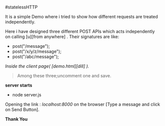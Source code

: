 

#statelessHTTP

 It is a simple Demo where i tried to show how different requests are treated independently.

 Here i have designed three different POST APIs which acts independently on calling [u][from anywhere] .
 Their signatures are like:
- post("/message");
- post("/x/y/z/message");
- post("/abc/message");

*Inside the client page( [demo.html][dill] ).*
> <form action="/message" method="post">
> <form action="/x/y/z/message" method="post">
> <form action="/abc/message" method="post"> 
> Among these three;uncomment one  and save.


**server starts**
- node server.js

Opening the link : *localhost:8000* on the browser [Type a message and click on Send Button].

**Thank You**



